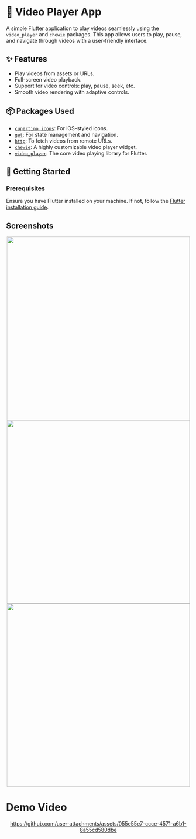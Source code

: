# 🎥 Video Player App

A simple Flutter application to play videos seamlessly using the `video_player` and `chewie` packages. This app allows users to play, pause, and navigate through videos with a user-friendly interface.

## ✨ Features

- Play videos from assets or URLs.
- Full-screen video playback.
- Support for video controls: play, pause, seek, etc.
- Smooth video rendering with adaptive controls.

## 📦 Packages Used

- [`cupertino_icons`](https://pub.dev/packages/cupertino_icons): For iOS-styled icons.
- [`get`](https://pub.dev/packages/get): For state management and navigation.
- [`http`](https://pub.dev/packages/http): To fetch videos from remote URLs.
- [`chewie`](https://pub.dev/packages/chewie): A highly customizable video player widget.
- [`video_player`](https://pub.dev/packages/video_player): The core video playing library for Flutter.

## 🚀 Getting Started

### Prerequisites

Ensure you have Flutter installed on your machine. If not, follow the [Flutter installation guide](https://flutter.dev/docs/get-started/install).

## Screenshots 

<div align="center">
   <img src="https://github.com/user-attachments/assets/40141861-3860-456b-8a93-42070fd30876" height="500">
   <img src="https://github.com/user-attachments/assets/b19ed09f-5b40-462b-b3d3-895f1b383a31" height="500">
   <img src="https://github.com/user-attachments/assets/8d9d08e8-b062-4cb5-b163-450a97b425a8" height="500">
</div>


# Demo Video

<div align="center">
  



https://github.com/user-attachments/assets/055e55e7-ccce-4571-a6b1-8a55cd580dbe




</div>

